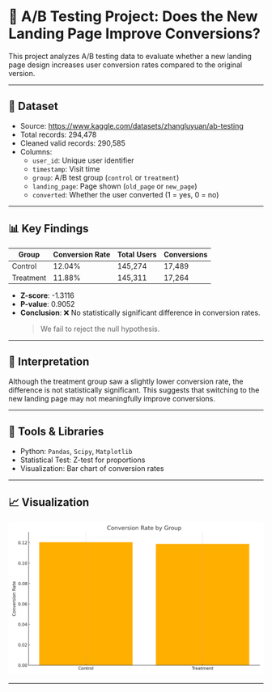 # 🧪 A/B Testing Project: Does the New Landing Page Improve Conversions?

This project analyzes A/B testing data to evaluate whether a new landing page design increases user conversion rates compared to the original version.

---

## 📂 Dataset

- Source: https://www.kaggle.com/datasets/zhangluyuan/ab-testing
- Total records: 294,478  
- Cleaned valid records: 290,585  
- Columns:
  - `user_id`: Unique user identifier
  - `timestamp`: Visit time
  - `group`: A/B test group (`control` or `treatment`)
  - `landing_page`: Page shown (`old_page` or `new_page`)
  - `converted`: Whether the user converted (1 = yes, 0 = no)

---

## 📊 Key Findings

| Group     | Conversion Rate | Total Users | Conversions |
|-----------|------------------|--------------|--------------|
| Control   | 12.04%           | 145,274      | 17,489       |
| Treatment | 11.88%           | 145,311      | 17,264       |

- **Z-score**: -1.3116  
- **P-value**: 0.9052  
- **Conclusion**: ❌ No statistically significant difference in conversion rates.  
  > We fail to reject the null hypothesis.

---

## 🧠 Interpretation

Although the treatment group saw a slightly lower conversion rate, the difference is not statistically significant. This suggests that switching to the new landing page may not meaningfully improve conversions.

---

## 🧰 Tools & Libraries

- Python: `Pandas`, `Scipy`, `Matplotlib`
- Statistical Test: Z-test for proportions
- Visualization: Bar chart of conversion rates

---

## 📈 Visualization

![Conversion Rate by Group](ab_test_conversion_rate.png)

---
